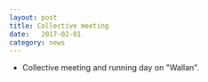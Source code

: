 ```yaml
---
layout: post
title: Collective meeting
date:   2017-02-01
category: news
---
```


* Collective meeting and running day on "Wallan".
